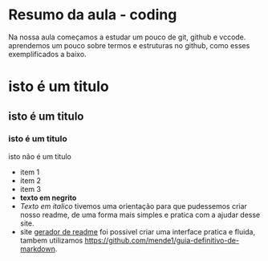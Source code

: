 # Resumo da aula - coding
Na nossa aula começamos a estudar um pouco de git, github e vccode. 
aprendemos um pouco sobre termos e estruturas no github, como esses exemplificados a baixo.
# isto é um titulo 
## isto é um titulo 
### isto é um titulo
isto não é um titulo
- item 1
- item 2
- item 3
- **texto em negrito**
- *Texto em italico*
  tivemos uma orientação para que pudessemos criar nosso readme, de uma forma mais simples e pratica com a ajudar desse site.
-  site [gerador de readme](https://rahuldkjain.github.io/gh-profile-readme-generator/)
foi possivel criar uma interface pratica e fluida, tambem utilizamos https://github.com/mende1/guia-definitivo-de-markdown.
